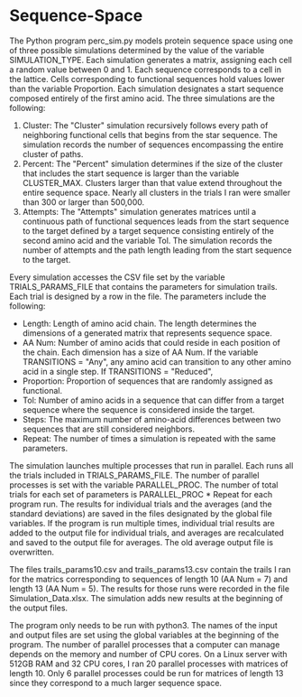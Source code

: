 # Sequence-Space
The Python program perc_sim.py models protein sequence space using one of three possible simulations determined by the value of the variable SIMULATION_TYPE. Each simulation generates a matrix, assigning each cell a random value between 0 and 1. Each sequence corresponds to a cell in the lattice. Cells corresponding to functional sequences hold values lower than the variable Proportion. Each simulation designates a start sequence composed entirely of the first amino acid. The three simulations are the following:
1. Cluster: The "Cluster" simulation recursively follows every path of neighboring functional cells that begins from the star sequence. The simulation records the number of sequences encompassing the entire cluster of paths.
2. Percent: The "Percent" simulation determines if the size of the cluster that includes the start sequence is larger than the variable CLUSTER_MAX. Clusters larger than that value extend throughout the entire sequence space. Nearly all clusters in the trials I ran were smaller than 300 or larger than 500,000. 
3. Attempts: The "Attempts" simulation generates matrices until a continuous path of functional sequences leads from the start sequence to the target defined by a target sequence consisting entirely of the second amino acid and the variable Tol. The simulation records the number of attempts and the path length leading from the start sequence to the target.

Every simulation accesses the CSV file set by the variable TRIALS_PARAMS_FILE that contains the parameters for simulation trails. Each trial is designed by a row in the file. The parameters include the following: 
* Length: Length of amino acid chain. The length determines the dimensions of a generated matrix that represents sequence space.
* AA Num: Number of amino acids that could reside in each position of the chain. Each dimension has a size of AA Num. If the variable TRANSITIONS = "Any", any amino acid can transition to any other amino acid in a single step. If TRANSITIONS = "Reduced", 
* Proportion: Proportion of sequences that are randomly assigned as functional. 
* Tol: Number of amino acids in a sequence that can differ from a target sequence where the sequence is considered inside the target.
* Steps: The maximum number of amino-acid differences between two sequences that are still considered neighbors.
* Repeat: The number of times a simulation is repeated with the same parameters. 

The simulation launches multiple processes that run in parallel. Each runs all the trials included in TRIALS_PARAMS_FILE. The number of parallel processes is set with the variable PARALLEL_PROC. The number of total trials for each set of parameters is PARALLEL_PROC * Repeat for each program run. The results for individual trials and the averages (and the standard deviations) are saved in the files designated by the global file variables. If the program is run multiple times, individual trial results are added to the output file for individual trials, and averages are recalculated and saved to the output file for averages. The old average output file is overwritten. 

The files trails_params10.csv and trails_params13.csv contain the trails I ran for the matrics corresponding to sequences of length 10 (AA Num = 7) and length 13 (AA Num = 5). The results for those runs were recorded in the file Simulation_Data.xlsx. The simulation adds new results at the beginning of the output files.  

The program only needs to be run with python3. The names of the input and output files are set using the global variables at the beginning of the program. The number of parallel processes that a computer can manage depends on the memory and number of CPU cores. On a Linux server with 512GB RAM and 32 CPU cores, I ran 20 parallel processes with matrices of length 10. Only 6 parallel processes could be run for matrices of length 13 since they correspond to a much larger sequence space. 
